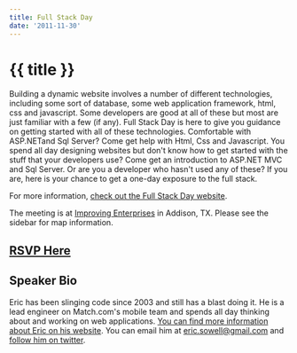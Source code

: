 ```yaml
---
title: Full Stack Day
date: '2011-11-30'
---
```

# {{ title }}

Building a dynamic website involves a number of different technologies, including some sort of database, some web application framework, html, css and javascript. Some developers are good at all of these but most are just familiar with a few (if any). Full Stack Day is here to give you guidance on getting started with all of these technologies. Comfortable with ASP.NETand Sql Server? Come get help with Html, Css and Javascript. You spend all day designing websites but don't know how to get started with the stuff that your developers use? Come get an introduction to ASP.NET MVC and Sql Server. Or are you a developer who hasn't used any of these? If you are, here is your chance to get a one-day exposure to the full stack.

For more information, [check out the Full Stack Day website](http://fullstackday.com/).

The meeting is at [Improving Enterprises](http://www.improvingenterprises.con "Improving Enterprises") in Addison, TX. Please see the sidebar for map information.

## [RSVP Here](http://fullstackday.eventbrite.com/)

## Speaker Bio

Eric has been slinging code since 2003 and still has a blast doing it. He is a lead engineer on Match.com's mobile team and spends all day thinking about and working on web applications. [You can find more information about Eric on his website](http://ericsowell.com). You can email him at [eric.sowell@gmail.com](mailto:eric.sowell@gmail.com) and [follow him on twitter](http://twitter.com/mallioch).
    
